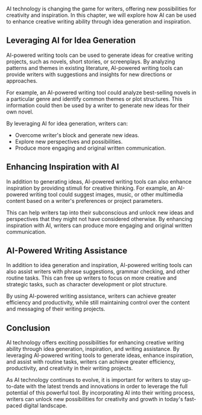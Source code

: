 
AI technology is changing the game for writers, offering new possibilities for creativity and inspiration. In this chapter, we will explore how AI can be used to enhance creative writing ability through idea generation and inspiration.

Leveraging AI for Idea Generation
---------------------------------

AI-powered writing tools can be used to generate ideas for creative writing projects, such as novels, short stories, or screenplays. By analyzing patterns and themes in existing literature, AI-powered writing tools can provide writers with suggestions and insights for new directions or approaches.

For example, an AI-powered writing tool could analyze best-selling novels in a particular genre and identify common themes or plot structures. This information could then be used by a writer to generate new ideas for their own novel.

By leveraging AI for idea generation, writers can:

* Overcome writer's block and generate new ideas.
* Explore new perspectives and possibilities.
* Produce more engaging and original written communication.

Enhancing Inspiration with AI
-----------------------------

In addition to generating ideas, AI-powered writing tools can also enhance inspiration by providing stimuli for creative thinking. For example, an AI-powered writing tool could suggest images, music, or other multimedia content based on a writer's preferences or project parameters.

This can help writers tap into their subconscious and unlock new ideas and perspectives that they might not have considered otherwise. By enhancing inspiration with AI, writers can produce more engaging and original written communication.

AI-Powered Writing Assistance
-----------------------------

In addition to idea generation and inspiration, AI-powered writing tools can also assist writers with phrase suggestions, grammar checking, and other routine tasks. This can free up writers to focus on more creative and strategic tasks, such as character development or plot structure.

By using AI-powered writing assistance, writers can achieve greater efficiency and productivity, while still maintaining control over the content and messaging of their writing projects.

Conclusion
----------

AI technology offers exciting possibilities for enhancing creative writing ability through idea generation, inspiration, and writing assistance. By leveraging AI-powered writing tools to generate ideas, enhance inspiration, and assist with routine tasks, writers can achieve greater efficiency, productivity, and creativity in their writing projects.

As AI technology continues to evolve, it is important for writers to stay up-to-date with the latest trends and innovations in order to leverage the full potential of this powerful tool. By incorporating AI into their writing process, writers can unlock new possibilities for creativity and growth in today's fast-paced digital landscape.
